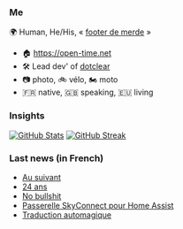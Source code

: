### Me

🌍 Human, He/His, « [footer de merde](https://open-time.net/post/2013/07/17/La-veritable-histoire-du-Footer-de-merde-) » 
* 🏠 https://open-time.net 
* 🛠️ Lead dev' of [dotclear](https://git.dotclear.org/dev/dotclear)
* 📷 photo, 🚲 vélo, 🏍️ moto 
* 🇫🇷 native, 🇬🇧 speaking, 🇪🇺 living

### Insights

[![GitHub Stats](https://github-readme-stats-sigma-five.vercel.app/api?username=franck-paul)](https://github.com/franck-paul)
[![GitHub Streak](https://github-readme-streak-stats.herokuapp.com?user=franck-paul)](https://git.io/streak-stats)

### Last news (in French)

<!-- BLOG-POST-LIST:START -->
- [Au suivant](https://open-time.net/post/2023/06/17/Au-suivant)
- [24 ans](https://open-time.net/post/2023/06/16/24-ans)
- [No bullshit](https://open-time.net/post/2023/06/15/No-bullshit)
- [Passerelle SkyConnect pour Home Assist](https://open-time.net/post/2023/06/14/Passerelle-SkyConnect-pour-Home-Assist)
- [Traduction automagique](https://open-time.net/post/2023/06/13/Traduction-automagique)
<!-- BLOG-POST-LIST:END -->
